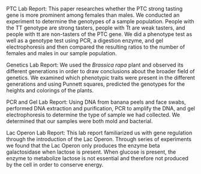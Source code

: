 PTC Lab Report: This paper researches whether the PTC strong tasting gene is more prominent among females than males. We conducted an experiment to determine the genotypes of a sample population. People with the TT genotype are strong tasters, people with Tt are weak tasters, and people with tt are non-tasters of the PTC gene. We did a phenotype test as well as a genotype test using PCR, a digestion enzyme, and gel electrophoresis and then compared the resulting ratios to the number of females and males in our sample population.


Genetics Lab Report: We used the _Brassica rapa_ plant and observed its different generations in order to draw conclusions about the broader field of genetics. We examined which phenotypic traits were present in the different generations and using Punnett squares, predicted the genotypes for the heights and colorings of the plants.


PCR and Gel Lab Report: Using DNA from banana peels and face swabs, performed DNA extraction and purification, PCR to amplify the DNA, and gel electrophoresis to determine the type of sample we had collected. We determined that our samples were both mold and bacterial.


Lac Operon Lab Report: This lab report familiarized us with gene regulation through the introduction of the Lac Operon. Through series of experiments we found that the Lac Operon only produces the enzyme beta galactosidase when lactose is present. When glucose is present, the enzyme to metabolize lactose is not essential and therefore not produced by the cell in order to conserve energy.
